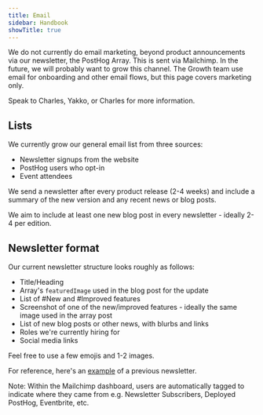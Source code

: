```yaml
---
title: Email
sidebar: Handbook
showTitle: true
---
```


We do not currently do email marketing, beyond product announcements via our newsletter, the PostHog Array. This is sent via Mailchimp. In the future, we will probably want to grow this channel. The Growth team use email for onboarding and other email flows, but this page covers marketing only. 

Speak to Charles, Yakko, or Charles for more information. 

## Lists

We currently grow our general email list from three sources:
- Newsletter signups from the website
- PostHog users who opt-in
- Event attendees

We send a newsletter after every product release (2-4 weeks) and include a summary of the new version and any recent news or blog posts. 

We aim to include at least one new blog post in every newsletter - ideally 2-4 per edition.

## Newsletter format

Our current newsletter structure looks roughly as follows:
- Title/Heading
- Array's `featuredImage` used in the blog post for the update
- List of #New and #Improved features
- Screenshot of one of the new/improved features - ideally the same image used in the array post
- List of new blog posts or other news, with blurbs and links
- Roles we're currently hiring for
- Social media links

Feel free to use a few emojis and 1-2 images.

For reference, here's an [example](https://us19.campaign-archive.com/?e=__test_email__&u=292207b434c26e77b45153b96&id=a60742692b) of a previous newsletter.

Note: Within the Mailchimp dashboard, users are automatically tagged to indicate where they came from e.g. Newsletter Subscribers, Deployed PostHog, Eventbrite, etc.
